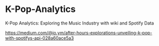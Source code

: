 # K-Pop-Analytics
K-Pop Analytics: Exploring the Music Industry with wiki and Spotify Data

https://medium.com/@jo.ym/after-hours-explorations-unveiling-k-pop-with-spotifys-api-028a60ace5a3
